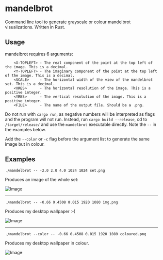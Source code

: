 # mandelbrot
Command line tool to generate grayscale or colour mandelbrot visualizations. Written in Rust.

## Usage
mandelbrot requires 6 arguments:
```
    <X-TOPLEFT> - The real component of the point at the top left of the image. This is a decimal.
    <Y-TOPLEFT> - The imaginary component of the point at the top left of the image. This is a decimal.
    <SCALE>     - The horizontal width of the view of the mandelbrot set. This is a decimal.
    <XRES>      - The horizontal resolution of the image. This is a positive integer.
    <YRES>      - The vertical resolution of the image. This is a positive integer.
    <FILE>      - The name of the output file. Should be a .png.
```
    
Do not run with ```cargo run```, as negative numbers will be interpreted as flags and the program will not run. 
Instead, run ```cargo build --release```, cd to ```/target/release/``` and use the ```mandelbrot``` executable directly.
Note the ```--``` in the examples below.

Add the ```--color``` or ```-c``` flag before the argument list to generate the same image but in colour.

## Examples

```./mandelbrot -- -2.0 2.0 4.0 1024 1024 set.png```

Produces an image of the whole set:

![Image](https://raw.githubusercontent.com/alexkursell/mandelbrot/master/examples/set.png)

---

```./mandelbrot -- -0.66 0.4508 0.015 1920 1080 img.png```

Produces my desktop wallpaper :-)

![Image](https://raw.githubusercontent.com/alexkursell/mandelbrot/master/examples/img.png)

---

```./mandelbrot --color -- -0.66 0.4508 0.015 1920 1080 coloured.png```

Produces my desktop wallpaper in colour.

![Image](https://raw.githubusercontent.com/alexkursell/mandelbrot/master/examples/coloured.png)
  
